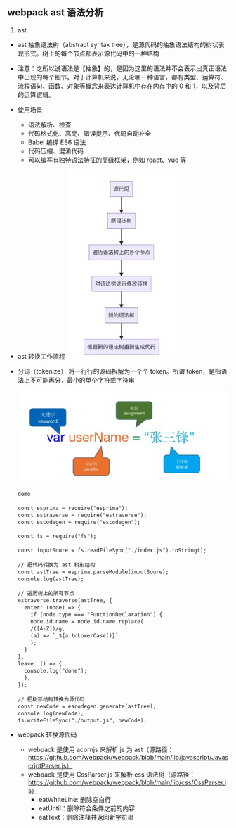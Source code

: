 ## webpack ast 语法分析

1. ast

- ast 抽象语法树（abstract syntax tree），是源代码的抽象语法结构的树状表现形式。树上的每个节点都表示源代码中的一种结构
- 注意：之所以说语法是【抽象】的，是因为这里的语法并不会表示出真正语法中出现的每个细节。对于计算机来说，无论哪一种语言，都有类型、运算符、流程语句、函数、对象等概念来表达计算机中存在内存中的 0 和 1，以及背后的运算逻辑。
- 使用场景

  - 语法解析、检查
  - 代码格式化、高亮、错误提示、代码自动补全
  - Babel 编译 ES6 语法
  - 代码压缩、混淆代码
  - 可以编写有独特语法特征的高级框架，例如 react、vue 等

- ast 转换工作流程
  ![./assets/ast流程.jpg](./assets/ast流程.jpg)

* 分词（tokenize）
  将一行行的源码拆解为一个个 token。所谓 token，是指语法上不可能再分，最小的单个字符或字符串

  ![./assets/ast-demo.jpg](./assets/ast-demo.jpg)

  ```
  demo

  const esprima = require("esprima");
  const estraverse = require("estraverse");
  const escodegen = require("escodegen");

  const fs = require("fs");

  const inputSoure = fs.readFileSync("./index.js").toString();

  // 把代码转换为 ast 树形结构
  const astTree = esprima.parseModule(inputSoure);
  console.log(astTree);

  // 遍历树上的所有节点
  estraverse.traverse(astTree, {
    enter: (node) => {
      if (node.type === "FunctionDeclaration") {
      node.id.name = node.id.name.replace(
      /([A-Z])/g,
      (a) => `_${a.toLowerCase()}`
      );
    }
  },
  leave: () => {
    console.log("done");
    },
  });

  // 把树形结构转换为源代码
  const newCode = escodegen.generate(astTree);
  console.log(newCode);
  fs.writeFileSync("./output.js", newCode);
  ```

* webpack 转换源代码
  - webpack 是使用 acornjs 来解析 js 为 ast（源路径：https://github.com/webpack/webpack/blob/main/lib/javascript/JavascriptParser.js）
  - webpack 是使用 CssParser.js 来解析 css 语法树（源路径：https://github.com/webpack/webpack/blob/main/lib/css/CssParser.js）
    - eatWhiteLine: 删除空白行
    - eatUntil：删除符合条件之前的内容
    - eatText：删除注释并返回新字符串
